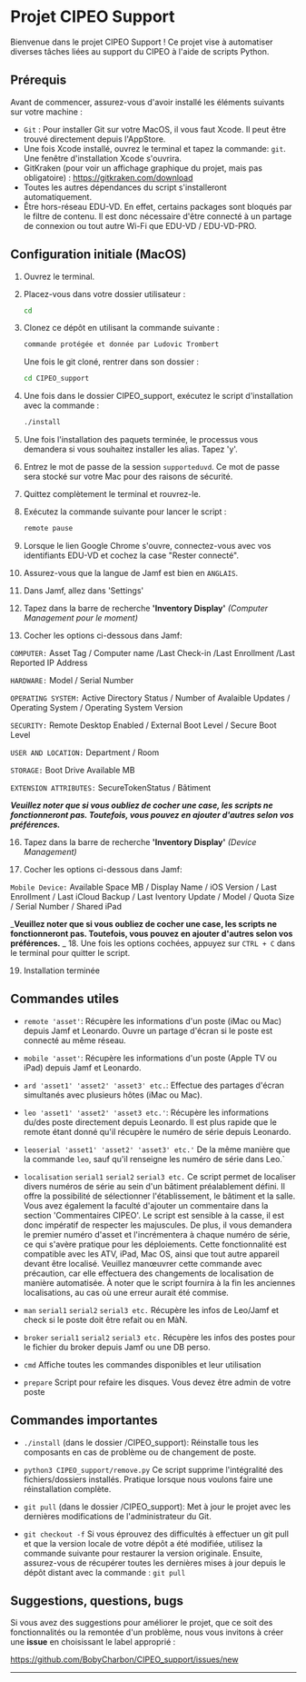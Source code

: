 # Projet CIPEO Support

Bienvenue dans le projet CIPEO Support ! Ce projet vise à automatiser diverses tâches liées au support du CIPEO à l'aide de scripts Python.

## Prérequis
Avant de commencer, assurez-vous d'avoir installé les éléments suivants sur votre machine :
- `Git` : Pour installer Git sur votre MacOS, il vous faut Xcode. Il peut être trouvé directement depuis l'AppStore. 
- Une fois Xcode installé, ouvrez le terminal et tapez la commande: `git`. Une fenêtre d'installation Xcode s'ouvrira.
- GitKraken (pour voir un affichage graphique du projet, mais pas obligatoire) : https://gitkraken.com/download
- Toutes les autres dépendances du script s'installeront automatiquement.
- Être hors-réseau EDU-VD. En effet, certains packages sont bloqués par le filtre de contenu. Il est donc nécessaire d'être connecté à un partage de connexion ou tout autre Wi-Fi que EDU-VD / EDU-VD-PRO.

## Configuration initiale (MacOS)
1. Ouvrez le terminal.

2. Placez-vous dans votre dossier utilisateur :
   ```bash
   cd
   ``` 

4. Clonez ce dépôt en utilisant la commande suivante :
   ```bash
   commande protégée et donnée par Ludovic Trombert
   ```
   Une fois le git cloné, rentrer dans son dossier :
   ```bash
   cd CIPEO_support
   ```

5. Une fois dans le dossier CIPEO_support, exécutez le script d'installation avec la commande :
   ```bash
   ./install
   ```

6. Une fois l'installation des paquets terminée, le processus vous demandera si vous souhaitez installer les alias. Tapez 'y'.

7. Entrez le mot de passe de la session `supporteduvd`. Ce mot de passe sera stocké sur votre Mac pour des raisons de sécurité.

8. Quittez complètement le terminal et rouvrez-le.

9. Exécutez la commande suivante pour lancer le script :
   ```bash
   remote pause
   ```

10. Lorsque le lien Google Chrome s'ouvre, connectez-vous avec vos identifiants EDU-VD et cochez la case "Rester connecté".

11. Assurez-vous que la langue de Jamf est bien en `ANGLAIS`.

12. Dans Jamf, allez dans 'Settings'
    
14. Tapez dans la barre de recherche **'Inventory Display'** _(Computer Management pour le moment)_

15. Cocher les options ci-dessous dans Jamf:
    
   `COMPUTER:`
      Asset Tag / Computer name /Last Check-in /Last Enrollment /Last Reported IP Address

   `HARDWARE:`
      Model / Serial Number

   `OPERATING SYSTEM:`
      Active Directory Status / Number of Avalaible Updates / Operating System /  Operating System Version

   `SECURITY:`
      Remote Desktop Enabled / External Boot Level / Secure Boot Level

   `USER AND LOCATION:`
      Department / Room

   `STORAGE:`
      Boot Drive Available MB

   `EXTENSION ATTRIBUTES:`
      SecureTokenStatus / Bâtiment

_**Veuillez noter que si vous oubliez de cocher une case, les scripts ne fonctionneront pas. Toutefois, vous pouvez en ajouter d'autres selon vos préférences.**_

16. Tapez dans la barre de recherche **'Inventory Display'** _(Device Management)_

17. Cocher les options ci-dessous dans Jamf:
    
   `Mobile Device:`
      Available Space MB / Display Name / iOS Version / Last Enrollment / Last iCloud Backup / Last Iventory Update / Model / Quota Size / Serial Number / Shared iPad

_**Veuillez noter que si vous oubliez de cocher une case, les scripts ne fonctionneront pas. Toutefois, vous pouvez en ajouter d'autres selon vos préférences.**
_
18. Une fois les options cochées, appuyez sur `CTRL + C` dans le terminal pour quitter le script.

19. Installation terminée

## Commandes utiles
- `remote 'asset'`: Récupère les informations d'un poste (iMac ou Mac) depuis Jamf et Leonardo. Ouvre un partage d'écran si le poste est connecté au même réseau.

- `mobile 'asset'`: Récupère les informations d'un poste (Apple TV ou iPad) depuis Jamf et Leonardo.

- `ard 'asset1' 'asset2' 'asset3' etc.`: Effectue des partages d'écran simultanés avec plusieurs hôtes (iMac ou Mac).

- `leo 'asset1' 'asset2' 'asset3 etc.'`: Récupère les informations du/des poste directement depuis Leonardo. Il est plus rapide que le remote étant donné qu'il récupère le numéro de série depuis Leonardo.

- `leoserial 'asset1' 'asset2' 'asset3' etc.'` De la même manière que la commande `leo`, sauf qu'il renseigne les numéro de série dans Leo.`

- `localisation` `serial1` `serial2` `serial3 etc.` Ce script permet de localiser divers numéros de série au sein d'un bâtiment préalablement défini. Il offre la possibilité de sélectionner l'établissement, le bâtiment et la salle. Vous avez également la faculté d'ajouter un commentaire dans la section 'Commentaires CIPEO'. Le script est sensible à la casse, il est donc impératif de respecter les majuscules. De plus, il vous demandera le premier numéro d'asset et l'incrémentera à chaque numéro de série, ce qui s'avère pratique pour les déploiements. Cette fonctionnalité est compatible avec les ATV, iPad, Mac OS, ainsi que tout autre appareil devant être localisé. Veuillez manœuvrer cette commande avec précaution, car elle effectuera des changements de localisation de manière automatisée. À noter que le script fournira à la fin les anciennes localisations, au cas où une erreur aurait été commise.

- `man` `serial1` `serial2` `serial3 etc.` Récupère les infos de Leo/Jamf et check si le poste doit être refait ou en MàN.

- `broker` `serial1` `serial2` `serial3 etc.` Récupère les infos des postes pour le fichier du broker depuis Jamf ou une DB perso.

- `cmd` Affiche toutes les commandes disponibles et leur utilisation

- `prepare` Script pour refaire les disques. Vous devez être admin de votre poste

## Commandes importantes
- `./install` (dans le dossier /CIPEO_support): Réinstalle tous les composants en cas de problème ou de changement de poste.

- `python3 CIPEO_support/remove.py` Ce script supprime l'intégralité des fichiers/dossiers installés. Pratique lorsque nous voulons faire une réinstallation complète.

- `git pull` (dans le dossier /CIPEO_support): Met à jour le projet avec les dernières modifications de l'administrateur du Git.

- `git checkout -f` Si vous éprouvez des difficultés à effectuer un git pull et que la version locale de votre dépôt a été modifiée, utilisez la commande suivante pour restaurer la version originale. Ensuite, assurez-vous de récupérer toutes les dernières mises à jour depuis le dépôt distant avec la commande :
`git pull`

## Suggestions, questions, bugs
Si vous avez des suggestions pour améliorer le projet, que ce soit des fonctionnalités ou la remontée d'un problème, nous vous invitons à créer une **issue** en choisissant le label approprié :
 
https://github.com/BobyCharbon/CIPEO_support/issues/new

---
